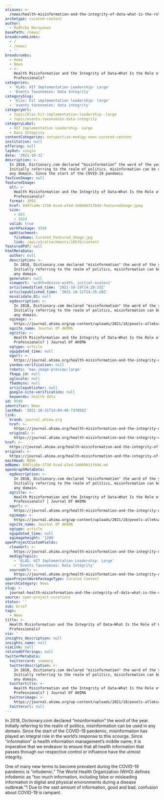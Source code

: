 ```yaml
---
aliases: >-
  /news/health-misinformation-and-the-integrity-of-data-what-is-the-role-of-hi-professionals
archetype: curated-content
author:
  - Radhika Narayanan
basePath: /news/
breadcrumbLinks:
  - /
  - /news/
  - ''
breadcrumbs:
  - Home
  - News
  - >-
    Health Misinformation and the Integrity of Data—What Is the Role of HI
    Professionals?
categories:
  - 'KLAS: HIT Implementation Leadership- Large'
  - 'Events Taxonomies: Data Integrity'
categorySlug:
  - 'klas: hit implementation leadership- large'
  - 'events taxonomies: data integrity'
categoryUrl:
  - topic/klas-hit-implementation-leadership--large
  - topic/events-taxonomies-data-integrity
categoryLabel:
  - HIT Implementation Leadership- Large
  - Data Integrity
contentCategories: netspective-medigy-news-curated-content
institution: null
offering: null
layOut: single
date: '2021-10-31'
description: >-
  In 2018, Dictionary.com declared “misinformation” the word of the year.
  Initially referring to the realm of politics, misinformation can be used in
  any domain. Since the start of the COVID-19 pandemic
favIconImage: null
featuredImage:
  alt: >-
    Health Misinformation and the Integrity of Data—What Is the Role of HI
    Professionals?
  format: JPEG
  href: 8497ca9e-1730-5ced-a7ed-1d669631f64d-featuredImage.jpeg
  size:
    - 683
    - 1024
  valid: true
  workPackage: 9590
  wpAttachment:
    fileName: Curated_Featured_Image.jpg
    link: /api/v3/attachments/18576/content
featuredPdf: null
htmlMetaData:
  author: null
  description: >-
    In 2018, Dictionary.com declared "misinformation" the word of the year.
    Initially referring to the realm of politics, misinformation can be used in
    any domain.
  generator: null
  viewport: 'width=device-width, initial-scale=1'
  articlemodified_time: '2021-10-19T14:20:15Z'
  articlepublished_time: '2021-10-11T14:35:28Z'
  msvalidate.01: null
  ogdescription: >-
    In 2018, Dictionary.com declared "misinformation" the word of the year.
    Initially referring to the realm of politics, misinformation can be used in
    any domain.
  ogimage: >-
    https://journal.ahima.org/wp-content/uploads/2021/10/pexels-alleksana-4185957-1024x683.jpg
  ogsite_name: Journal Of AHIMA
  ogtitle: >-
    Health Misinformation and the Integrity of Data—What Is the Role of HI
    Professionals? | Journal Of AHIMA
  ogtype: article
  ogupdated_time: null
  ogurl: >-
    https://journal.ahima.org/health-misinformation-and-the-integrity-of-data-what-is-the-role-of-hi-professionals/
  yandex-verification: null
  robots: 'max-image-preview:large'
  fbapp_id: null
  oglocale: null
  fbadmins: null
  articlepublisher: null
  google-site-verification: null
  keywords: health data
id: 9590
identifier: News
lastMod: '2021-10-31T14:04:40.737059Z'
link:
  brand: journal.ahima.org
  href: >-
    https://journal.ahima.org/health-misinformation-and-the-integrity-of-data-what-is-the-role-of-hi-professionals/
  original: >-
    https://journal.ahima.org/health-misinformation-and-the-integrity-of-data-what-is-the-role-of-hi-professionals/
href: >-
  https://journal.ahima.org/health-misinformation-and-the-integrity-of-data-what-is-the-role-of-hi-professionals/
original: >-
  https://journal.ahima.org/health-misinformation-and-the-integrity-of-data-what-is-the-role-of-hi-professionals/
mastHead: NEWS
mdName: 8497ca9e-1730-5ced-a7ed-1d669631f64d.md
openGraphMetaData:
  ogdescription: >-
    In 2018, Dictionary.com declared "misinformation" the word of the year.
    Initially referring to the realm of politics, misinformation can be used in
    any domain.
  ogtitle: >-
    Health Misinformation and the Integrity of Data—What Is the Role of HI
    Professionals? | Journal Of AHIMA
  ogurl: >-
    https://journal.ahima.org/health-misinformation-and-the-integrity-of-data-what-is-the-role-of-hi-professionals/
  ogimage: >-
    https://journal.ahima.org/wp-content/uploads/2021/10/pexels-alleksana-4185957-1024x683.jpg
  ogsite_name: Journal Of AHIMA
  ogtype: article
  ogupdated_time: null
  ogimageheight: '1200'
openProjectCustomFields:
  cleanUrl: >-
    https://journal.ahima.org/health-misinformation-and-the-integrity-of-data-what-is-the-role-of-hi-professionals/
  medigyTopics:
    - 'KLAS: HIT Implementation Leadership- Large'
    - 'Events Taxonomies: Data Integrity'
  sourceUrl: >-
    https://journal.ahima.org/health-misinformation-and-the-integrity-of-data-what-is-the-role-of-hi-professionals/
openProjectWorkPackageType: Curated Content
searchCategory: News
slug: >-
  journal-health-misinformation-and-the-integrity-of-data-what-is-the-role-of-hi-professionals
source: open-project-curations
status: ''
sub: brief
tags:
  - News
title: >-
  Health Misinformation and the Integrity of Data—What Is the Role of HI
  Professionals?
via: ' '
insights_description: null
insights_name: null
viaLink: null
relatedOfferings: null
twitterMetaData:
  twittercard: summary
  twitterdescription: >-
    In 2018, Dictionary.com declared "misinformation" the word of the year.
    Initially referring to the realm of politics, misinformation can be used in
    any domain.
  twittertitle: >-
    Health Misinformation and the Integrity of Data—What Is the Role of HI
    Professionals? | Journal Of AHIMA
  twitterimage: >-
    https://journal.ahima.org/wp-content/uploads/2021/10/pexels-alleksana-4185957-1024x683.jpg
  twitterurl: null
---
```

<p>In 2018, Dictionary.com declared “misinformation” the word of the year. Initially referring to the realm of politics, misinformation can be used in any domain. Since the start of the COVID-19 pandemic, misinformation has played an integral role in the world’s response to this scourge. Since “information” is health information management’s middle name, it is imperative that we endeavor to ensure that all health information that passes through our respective control or influence have the utmost integrity.</p><p>One of many new terms to become prevalent during the COVID-19 pandemic is “infodemic.” The World Health Organization (WHO) defines infodemic as “too much information, including false or misleading information in digital and physical environments during a disease outbreak.”1 Due to the vast amount of information, good and bad, confusion about COVID-19 is rampant.</p>